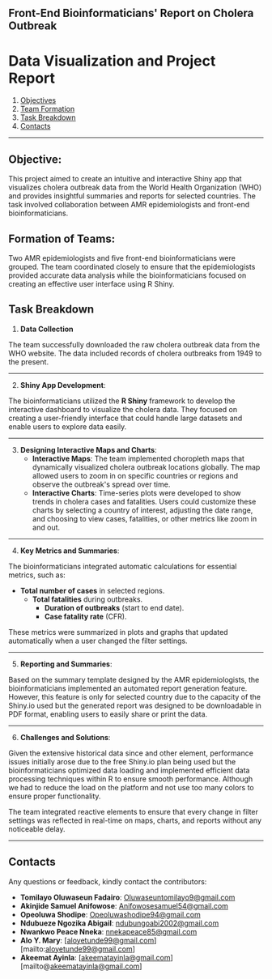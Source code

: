 ## **Front-End Bioinformaticians' Report on Cholera Outbreak**
# **Data Visualization and Project Report**

1. [Objectives](#objectives)
2. [Team Formation](#team_formation)
3. [Task Breakdown](#task_breakdown)
4. [Contacts](#contacts)

---

## **Objective:**

This project aimed to create an intuitive and interactive Shiny app that visualizes cholera outbreak data from the World Health Organization (WHO) and provides insightful summaries and reports for selected countries. The task involved collaboration between AMR epidemiologists and front-end bioinformaticians.

## **Formation of Teams:**

Two AMR epidemiologists and five front-end bioinformaticians were grouped. The team coordinated closely to ensure that the epidemiologists provided accurate data analysis while the bioinformaticians focused on creating an effective user interface using R Shiny.

## **Task Breakdown**

1. **Data Collection**

The team successfully downloaded the raw cholera outbreak data from the WHO website. The data included records of cholera outbreaks from 1949 to the present.

---

2.  **Shiny App Development**:

The bioinformaticians utilized the **R Shiny** framework to develop the interactive dashboard to visualize the cholera data. They focused on creating a user-friendly interface that could handle large datasets and enable users to explore data easily.

---

3. **Designing Interactive Maps and Charts**:  
   * **Interactive Maps**: The team implemented choropleth maps that dynamically visualized cholera outbreak locations globally. The map allowed users to zoom in on specific countries or regions and observe the outbreak's spread over time.  
   * **Interactive Charts**: Time-series plots were developed to show trends in cholera cases and fatalities. Users could customize these charts by selecting a country of interest, adjusting the date range, and choosing to view cases, fatalities, or other metrics like zoom in and out. 

---

4. **Key Metrics and Summaries**:

The bioinformaticians integrated automatic calculations for essential metrics, such as:

* **Total number of cases** in selected regions.  
  * **Total fatalities** during outbreaks.  
    * **Duration of outbreaks** (start to end date).  
    * **Case fatality rate** (CFR).

These metrics were summarized in plots and graphs that updated automatically when a user changed the filter settings.

---

5. **Reporting and Summaries**:

Based on the summary template designed by the AMR epidemiologists, the bioinformaticians implemented an automated report generation feature. However, this feature is only for selected country due to the capacity of the Shiny.io used but the generated report was designed to be downloadable in PDF format, enabling users to easily share or print the data.

---

6. **Challenges and Solutions**:

Given the extensive historical data since and other element, performance issues initially arose due to the free Shiny.io plan being used but the bioinformaticians optimized data loading and implemented efficient data processing techniques within R to ensure smooth performance. Although we had to reduce the load on the platform and not use too many colors to ensure proper functionality.

The team integrated reactive elements to ensure that every change in filter settings was reflected in real-time on maps, charts, and reports without any noticeable delay.

---

## **Contacts**
Any questions or feedback, kindly contact the contributors:

- **Tomilayo Oluwaseun Fadairo**: [Oluwaseuntomilayo9@gmail.com](mailto:Oluwaseuntomilayo9@gmail.com)
- **Akinjide Samuel Anifowose**: [Anifowosesamuel54@gmail.com](mailto:Anifowosesamuel54@gmail.com)
- **Opeoluwa Shodipe**: [Opeoluwashodipe94@gmail.com](mailto:Opeoluwashodipe94@gmail.com)
- **Ndubueze Ngozika Abigail**: [ndubungoabi2002@gmail.com](mailto:ndubungoabi2002@gmail.com)
- **Nwankwo Peace Nneka**: [nnekapeace85@gmail.com](mailto:nnekapeace85@gmail.com)
- **Alo Y. Mary**: [aloyetunde99@gmail.com][mailto:aloyetunde99@gmail.com]
- **Akeemat Ayinla**: [akeematayinla@gmail.com][mailto@akeematayinla@gmail.com]


 

